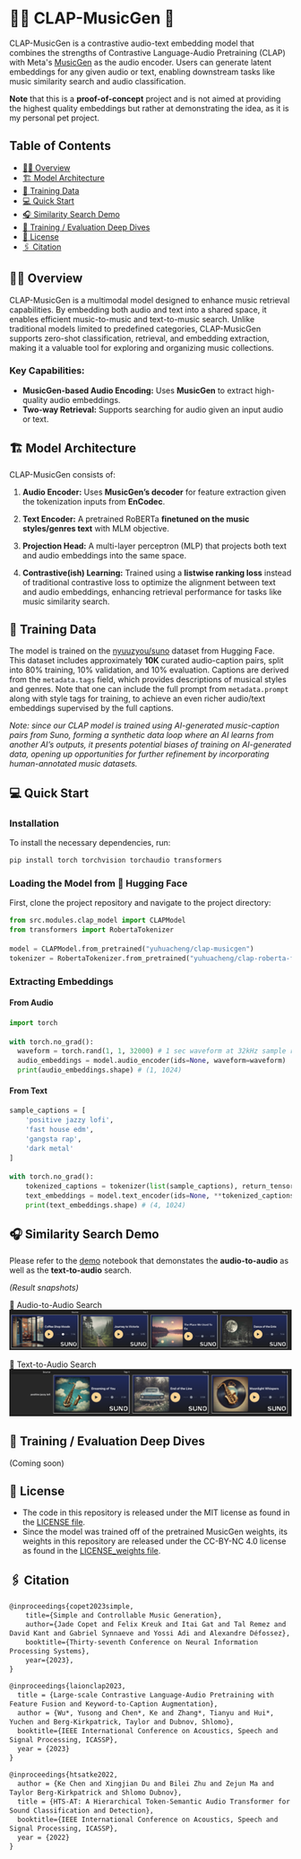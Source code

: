 # 👏🏻 CLAP-MusicGen 🎵

CLAP-MusicGen is a contrastive audio-text embedding model that combines the strengths of Contrastive Language-Audio Pretraining (CLAP) with Meta's [MusicGen](https://github.com/facebookresearch/audiocraft/blob/main/docs/MUSICGEN.md) as the audio encoder. Users can generate latent embeddings for any given audio or text, enabling downstream tasks like music similarity search and audio classification.

**Note** that this is a **proof-of-concept** project and is not aimed at providing the highest quality embeddings but rather at demonstrating the idea, as it is my personal pet project.

## Table of Contents
- [👨‍🏫 Overview](#-overview)
- [🏗️ Model Architecture](#-model-architecture)
- [📀 Training Data](#-training-data)
- [💻 Quick Start](#-quick-start)
- [🎧 Similarity Search Demo](#-similarity-search-demo)
- [🤿 Training / Evaluation Deep Dives](#-deeo-dives)
- [🪪 License](#-license)
- [🖇️ Citation](#-citation)

## 👨‍🏫 Overview
CLAP-MusicGen is a multimodal model designed to enhance music retrieval capabilities. By embedding both audio and text into a shared space, it enables efficient music-to-music and text-to-music search. Unlike traditional models limited to predefined categories, CLAP-MusicGen supports zero-shot classification, retrieval, and embedding extraction, making it a valuable tool for exploring and organizing music collections.
### Key Capabilities:
- **MusicGen-based Audio Encoding:** Uses **MusicGen** to extract high-quality audio embeddings.
- **Two-way Retrieval:** Supports searching for audio given an input audio or text.

## 🏗️ Model Architecture
CLAP-MusicGen consists of:
1. **Audio Encoder:** Uses **MusicGen’s decoder** for feature extraction given the tokenization inputs from **EnCodec**.

2. **Text Encoder:** A pretrained RoBERTa **finetuned on the music styles/genres text** with MLM objective.

3. **Projection Head:** A multi-layer perceptron (MLP) that projects both text and audio embeddings into the same space.

4. **Contrastive(ish) Learning:** Trained using a **listwise ranking loss** instead of traditional contrastive loss to optimize the alignment between text and audio embeddings, enhancing retrieval performance for tasks like music similarity search.

## 📀 Training Data
The model is trained on the [nyuuzyou/suno](https://huggingface.co/datasets/nyuuzyou/suno) dataset from Hugging Face. This dataset includes approximately **10K** curated audio-caption pairs, split into 80% training, 10% validation, and 10% evaluation. Captions are derived from the `metadata.tags` field, which provides descriptions of musical styles and genres. Note that one can include the full prompt from `metadata.prompt` along with style tags for training, to achieve an even richer audio/text embeddings supervised by the full captions.

*Note: since our CLAP model is trained using AI-generated music-caption pairs from Suno, forming a synthetic data loop where an AI learns from another AI’s outputs, it presents potential biases of training on AI-generated data, opening up opportunities for further refinement by incorporating human-annotated music datasets.*

## 💻 Quick Start

### Installation

To install the necessary dependencies, run:

```bash
pip install torch torchvision torchaudio transformers
```

### Loading the Model from 🤗 Hugging Face

First, clone the project repository and navigate to the project directory:

```python
from src.modules.clap_model import CLAPModel
from transformers import RobertaTokenizer

model = CLAPModel.from_pretrained("yuhuacheng/clap-musicgen")
tokenizer = RobertaTokenizer.from_pretrained("yuhuacheng/clap-roberta-finetuned")
```

### Extracting Embeddings

#### From Audio

```python
import torch 

with torch.no_grad():
  waveform = torch.rand(1, 1, 32000) # 1 sec waveform at 32kHz sample rate
  audio_embeddings = model.audio_encoder(ids=None, waveform=waveform)
  print(audio_embeddings.shape) # (1, 1024)
```

#### From Text

```python
sample_captions = [
    'positive jazzy lofi',
    'fast house edm',
    'gangsta rap',
    'dark metal'
]

with torch.no_grad():
    tokenized_captions = tokenizer(list(sample_captions), return_tensors="pt", padding=True, truncation=True)    
    text_embeddings = model.text_encoder(ids=None, **tokenized_captions)
    print(text_embeddings.shape) # (4, 1024)
```


## 🎧 Similarity Search Demo
Please refer to the [demo](demo.ipynb) notebook that demonstates the **audio-to-audio** as well as the **text-to-audio** search.

*(Result snapshots)*

🎵 Audio-to-Audio Search
![Audio to Audios](images/audio_to_audio.png)

💬 Text-to-Audio Search
![Text to Audios](images/text_to_audio.png)


## 🤿 Training / Evaluation Deep Dives
(Coming soon)

## 🪪 License
* The code in this repository is released under the MIT license as found in the [LICENSE file](LICENSE).
* Since the model was trained off of the pretrained MusicGen weights, its weights in this repository are released under the CC-BY-NC 4.0 license as found in the [LICENSE_weights file](LICENSE_weights).


## 🖇️ Citation
```
@inproceedings{copet2023simple,
    title={Simple and Controllable Music Generation},
    author={Jade Copet and Felix Kreuk and Itai Gat and Tal Remez and David Kant and Gabriel Synnaeve and Yossi Adi and Alexandre Défossez},
    booktitle={Thirty-seventh Conference on Neural Information Processing Systems},
    year={2023},
}
```

```
@inproceedings{laionclap2023,
  title = {Large-scale Contrastive Language-Audio Pretraining with Feature Fusion and Keyword-to-Caption Augmentation},
  author = {Wu*, Yusong and Chen*, Ke and Zhang*, Tianyu and Hui*, Yuchen and Berg-Kirkpatrick, Taylor and Dubnov, Shlomo},
  booktitle={IEEE International Conference on Acoustics, Speech and Signal Processing, ICASSP},
  year = {2023}
}
```
```
@inproceedings{htsatke2022,
  author = {Ke Chen and Xingjian Du and Bilei Zhu and Zejun Ma and Taylor Berg-Kirkpatrick and Shlomo Dubnov},
  title = {HTS-AT: A Hierarchical Token-Semantic Audio Transformer for Sound Classification and Detection},
  booktitle={IEEE International Conference on Acoustics, Speech and Signal Processing, ICASSP},
  year = {2022}
}
```


